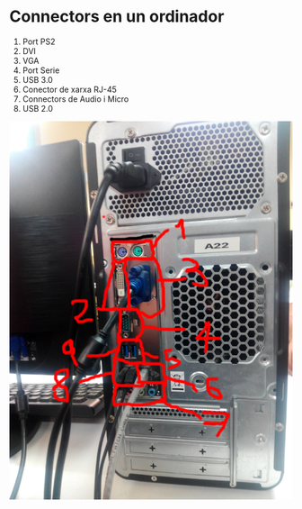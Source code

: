 # Connectors en un ordinador

1. Port PS2
2. DVI
3. VGA
4. Port Serie
5. USB 3.0
6. Conector de xarxa RJ-45
7. Connectors de Audio i Micro
8. USB 2.0

![](IMG_20161019_124443.jpg)


